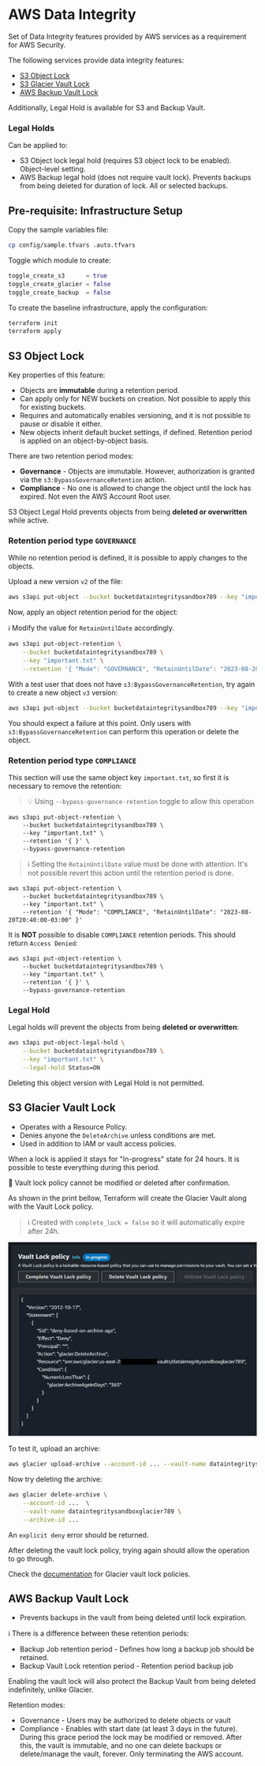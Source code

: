 # AWS Data Integrity

Set of Data Integrity features provided by AWS services as a requirement for AWS Security.

The following services provide data integrity features:

- [S3 Object Lock](#s3-object-lock)
- [S3 Glacier Vault Lock](#s3-glacier-vault-lock)
- [AWS Backup Vault Lock](#aws-backup-vault-lock)

Additionally, Legal Hold is available for S3 and Backup Vault.

### Legal Holds

Can be applied to:
- S3 Object lock legal hold (requires S3 object lock to be enabled). Object-level setting.
- AWS Backup legal hold (does not require vault lock). Prevents backups from being deleted for duration of lock. All or selected backups.

## Pre-requisite: Infrastructure Setup

Copy the sample variables file:

```sh
cp config/sample.tfvars .auto.tfvars
```

Toggle which module to create:

```terraform
toggle_create_s3      = true
toggle_create_glacier = false
toggle_create_backup  = false
```

To create the baseline infrastructure, apply the configuration:

```sh
terraform init
terraform apply
```

## S3 Object Lock

Key properties of this feature:

- Objects are **immutable** during a retention period.
- Can apply only for NEW buckets on creation. Not possible to apply this for existing buckets.
- Requires and automatically enables versioning, and it is not possible to pause or disable it either.
- New objects inherit default bucket settings, if defined. Retention period is applied on an object-by-object basis.

There are two retention period modes:

- **Governance** - Objects are immutable. However, authorization is granted via the `s3:BypassGovernanceRetention` action.
- **Compliance** - No one is allowed to change the object until the lock has expired. Not even the AWS Account Root user.

S3 Object Legal Hold prevents objects from being **deleted or overwritten** while active.

### Retention period type `GOVERNANCE`

While no retention period is defined, it is possible to apply changes to the objects.

Upload a new version `v2` of the file:

```sh
aws s3api put-object --bucket bucketdataintegritysandbox789 --key "important.txt" --body "artifacts/important-v2.txt"
```

Now, apply an object retention period for the object:

ℹ️ Modify the value for `RetainUntilDate` accordingly.

```sh
aws s3api put-object-retention \
    --bucket bucketdataintegritysandbox789 \
    --key "important.txt" \
    --retention '{ "Mode": "GOVERNANCE", "RetainUntilDate": "2023-08-20T20:40:00-03:00" }'
```

With a test user that does not have `s3:BypassGovernanceRetention`, try again to create a new object `v3` version:

```sh
aws s3api put-object --bucket bucketdataintegritysandbox789 --key "important.txt" --body "artifacts/important-v3.txt"
```

You should expect a failure at this point. Only users with `s3:BypassGovernanceRetention` can perform this operation or delete the object.


### Retention period type `COMPLIANCE`

This section will use the same object key `important.txt`, so first it is necessary to remove the retention:

> 💡 Using `--bypass-governance-retention` toggle to allow this operation

```
aws s3api put-object-retention \
    --bucket bucketdataintegritysandbox789 \
    --key "important.txt" \
    --retention '{ }' \
    --bypass-governance-retention
```

> ℹ️ Setting the `RetainUntilDate` value must be done with attention. It's not possible revert this action until the retention period is done.

```
aws s3api put-object-retention \
    --bucket bucketdataintegritysandbox789 \
    --key "important.txt" \
    --retention '{ "Mode": "COMPLIANCE", "RetainUntilDate": "2023-08-20T20:40:00-03:00" }'
```

It is **NOT** possible to disable `COMPLIANCE` retention periods. This should return `Access Denied`:

```
aws s3api put-object-retention \
    --bucket bucketdataintegritysandbox789 \
    --key "important.txt" \
    --retention '{ }' \
    --bypass-governance-retention
```

### Legal Hold ###

Legal holds will prevent the objects from being **deleted or overwritten**:

```sh
aws s3api put-object-legal-hold \
    --bucket bucketdataintegritysandbox789 \
    --key "important.txt" \
    --legal-hold Status=ON
```

Deleting this object version with Legal Hold is not permitted.

## S3 Glacier Vault Lock

- Operates with a Resource Policy.
- Denies anyone the `DeleteArchive` unless conditions are met.
- Used in addition to IAM or vault access policies.

When a lock is applied it stays for "In-progress" state for 24 hours. It is possible to teste everything during this period.

🚨 Vault lock policy cannot be modified or deleted after confirmation.

As shown in the print bellow, Terraform will create the Glacier Vault along with the Vault Lock policy.

> ℹ️ Created with `complete_lock = false` so it will automatically expire after 24h.

<img src=".assets/glacier.png" />

To test it, upload an archive:

```sh
aws glacier upload-archive --account-id ... --vault-name dataintegritysandboxglacier789 --body "artifacts/archive.txt"
```

Now try deleting the archive:

```sh
aws glacier delete-archive \
    --account-id ...  \
    --vault-name dataintegritysandboxglacier789 \
    --archive-id ...
```

An `explicit deny` error should be returned.

After deleting the vault lock policy, trying again should allow the operation to go through.

Check the [documentation][1] for Glacier vault lock policies.

## AWS Backup Vault Lock

- Prevents backups in the vault from being deleted until lock expiration.

ℹ️ There is a difference between these retention periods:
- Backup Job retention period - Defines how long a backup job should be retained.
- Backup Vault Lock retention period - Retention period backup job

Enabling the vault lock will also protect the Backup Vault from being deleted indefinitely, unlike Glacier.

Retention modes:
- Governance - Users may be authorized to delete objects or vault
- Compliance - Enables with start date (at least 3 days in the future). During this grace period the lock may be modified or removed. After this, the vault is immutable, and no one can delete backups or delete/manage the vault, forever. Only terminating the AWS account.





[1]: https://docs.aws.amazon.com/amazonglacier/latest/dev/vault-lock-policy.html
